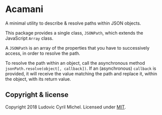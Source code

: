 # Acamani

A minimal utility to describe & resolve paths within JSON objects.

This package provides a single class, `JSONPath`, which extends the JavaScript `Array` class.

A `JSONPath` is an array of the properties that you have to successively access, in order to resolve the path. 

To resolve the path within an object, call the asynchronous method `jsonPath.resolve(object[, callback])`. If an (asynchronous) `callback` is provided, it will receive the value matching the path and replace it, within the object, with its return value.

## Copyright & license

Copyright 2018 Ludovic Cyril Michel. Licensed under [MIT](https://github.com/tenatek/acamani/blob/master/LICENSE).